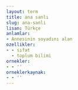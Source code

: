 ```yaml
---
layout: term
title: ana sanlı
slug: ana-sanli
lisan: Türkçe
anlamlar:
- Annesinin soyadını alan
ozellikler:
- - sıfat
  - toplum bilimi
ornekler:
- - ''
orneklerkaynak:
- - ''
---
```


